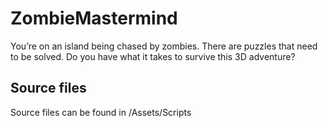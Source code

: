 # ZombieMastermind

You’re on an island being chased by zombies. There are puzzles that need to be solved. 
Do you have what it takes to survive this 3D adventure?

## Source files 
Source files can be found in /Assets/Scripts
